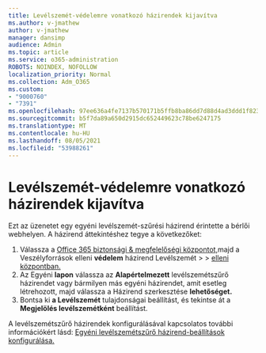 ```yaml
---
title: Levélszemét-védelemre vonatkozó házirendek kijavítva
ms.author: v-jmathew
author: v-jmathew
manager: dansimp
audience: Admin
ms.topic: article
ms.service: o365-administration
ROBOTS: NOINDEX, NOFOLLOW
localization_priority: Normal
ms.collection: Adm_O365
ms.custom:
- "9000760"
- "7391"
ms.openlocfilehash: 97ee636a4fe7137b570171b5ffb8ba86dd7d88d4ad3ddd1f823cfb3937c61c5b
ms.sourcegitcommit: b5f7da89a650d2915dc652449623c78be6247175
ms.translationtype: MT
ms.contentlocale: hu-HU
ms.lasthandoff: 08/05/2021
ms.locfileid: "53988261"
---
```

# <a name="fix-anti-spam-policy"></a>Levélszemét-védelemre vonatkozó házirendek kijavítva

Ezt az üzenetet egy egyéni levélszemét-szűrési házirend érintette a bérlői webhelyen. A házirend áttekintéshez tegye a következőket:

1. Válassza a [Office 365 biztonsági & megfelelőségi központot,](https://go.microsoft.com/fwlink/p/?linkid=2077143)majd a Veszélyforrások elleni **védelem** házirend Levélszemét  >    >  [elleni központban.](https://go.microsoft.com/fwlink/?linkid=2101518)
2. Az Egyéni **lapon** válassza az **Alapértelmezett** levélszemétszűrő házirendet vagy bármilyen más egyéni házirendet, amit esetleg létrehozott, majd válassza a Házirend szerkesztése **lehetőséget.**
3. Bontsa ki **a Levélszemét** tulajdonságai beállítást, és tekintse át a **Megjelölés levélszemétként** beállítást.

A levélszemétszűrő házirendek konfigurálásával kapcsolatos további információkért lásd: [Egyéni levélszemétszűrő házirend-beállítások konfigurálása.](https://go.microsoft.com/fwlink/?linkid=2101054)
